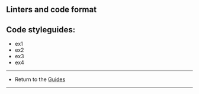 ## Linters and code format

## Code styleguides:

- ex1
- ex2
- ex3
- ex4

---

- Return to the [Guides](../readme.md)

---
